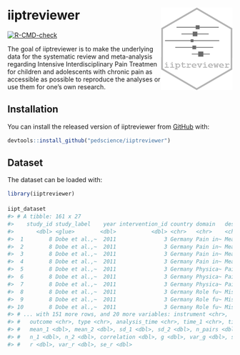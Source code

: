 
<!-- README.md is generated from README.Rmd. Please edit that file -->

# iiptreviewer <img src="man/figures/logo.png" width = "160" align="right"/>

<!-- badges: start -->

[![R-CMD-check](https://github.com/pedscience/iiptreviewer/workflows/R-CMD-check/badge.svg)](https://github.com/pedscience/iiptreviewer/actions)
<!-- badges: end -->

The goal of iiptreviewer is to make the underlying data for the
systematic review and meta-analysis regarding Intensive
Interdisciplinary Pain Treatmen for children and adolescents with
chronic pain as accessible as possible to reproduce the analyses or use
them for one’s own research.

## Installation

You can install the released version of iiptreviewer from
[GitHub](https://github.com/) with:

``` r
devtools::install_github("pedscience/iiptreviewer")
```

## Dataset

The dataset can be loaded with:

``` r
library(iiptreviewer)

iipt_dataset
#> # A tibble: 161 x 27
#>    study_id study_label    year intervention_id country domain   description    
#>       <dbl> <glue>        <dbl>           <dbl> <chr>   <chr>    <chr>          
#>  1        8 Dobe et al.,~  2011               3 Germany Pain in~ Mean pain inte~
#>  2        8 Dobe et al.,~  2011               3 Germany Pain in~ Mean pain inte~
#>  3        8 Dobe et al.,~  2011               3 Germany Pain in~ Mean pain inte~
#>  4        8 Dobe et al.,~  2011               3 Germany Pain in~ Mean pain inte~
#>  5        8 Dobe et al.,~  2011               3 Germany Physica~ Pain-related d~
#>  6        8 Dobe et al.,~  2011               3 Germany Physica~ Pain-related d~
#>  7        8 Dobe et al.,~  2011               3 Germany Physica~ Pain-related d~
#>  8        8 Dobe et al.,~  2011               3 Germany Role fu~ Missed school ~
#>  9        8 Dobe et al.,~  2011               3 Germany Role fu~ Missed school ~
#> 10        8 Dobe et al.,~  2011               3 Germany Role fu~ Missed school ~
#> # ... with 151 more rows, and 20 more variables: instrument <chr>,
#> #   outcome <chr>, type <chr>, analysis_time <chr>, time_1 <chr>, time_2 <chr>,
#> #   mean_1 <dbl>, mean_2 <dbl>, sd_1 <dbl>, sd_2 <dbl>, n_pairs <dbl>,
#> #   n_1 <dbl>, n_2 <dbl>, correlation <dbl>, g <dbl>, var_g <dbl>, se_g <dbl>,
#> #   r <dbl>, var_r <dbl>, se_r <dbl>
```

